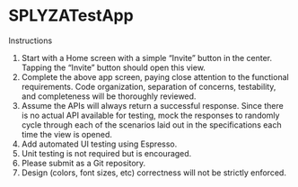 # SPLYZATestApp

Instructions

1. Start with a Home screen with a simple “Invite” button in the center. Tapping the “Invite”
   button should open this view.
2. Complete the above app screen, paying close attention to the functional requirements.
   Code organization, separation of concerns, testability, and completeness will be
   thoroughly reviewed.
3. Assume the APIs will always return a successful response. Since there is no actual API
   available for testing, mock the responses to randomly cycle through each of the
   scenarios laid out in the specifications each time the view is opened.
4. Add automated UI testing using Espresso.
5. Unit testing is not required but is encouraged.
6. Please submit as a Git repository.
7. Design (colors, font sizes, etc) correctness will not be strictly enforced.
